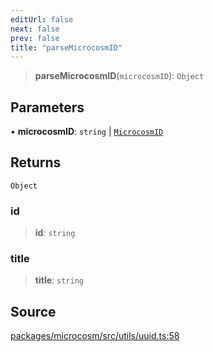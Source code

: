 ```yaml
---
editUrl: false
next: false
prev: false
title: "parseMicrocosmID"
---
```


> **parseMicrocosmID**(`microcosmID`): `Object`

## Parameters

• **microcosmID**: `string` \| [`MicrocosmID`](../type-aliases/MicrocosmID.md)

## Returns

`Object`

### id

> **id**: `string`

### title

> **title**: `string`

## Source

[packages/microcosm/src/utils/uuid.ts:58](https://github.com/nodenogg-in/alpha-p2p/blob/43ae393b39608a021b44acaf5959924eff4aeb19/packages/microcosm/src/utils/uuid.ts#L58)
